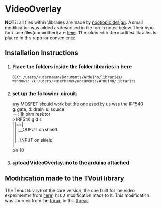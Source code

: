 # VideoOverlay
**NOTE**: all files within \libraries are made by [nootropic design](https://github.com/nootropicdesign). A small modification was added as described in the forum noted below. Their repo for those files(unmodified) are [here](https://github.com/nootropicdesign/arduino-tvout-ve). The folder with the modified libraries is placed in this repo for convenience.

## Installation Instructions
1.  ### Place the folders inside the folder libraries in here

        OSX: /Users/<username>/Documents/Arduino/libraries/
        Windows: /C:/Users/<username>/Documents/Arduino/libraries

2.  ### set up the following circuit:  
    any MOSFET should work but the one used by us was the IRF540  
    g: gate, d: drain, s: source  
    ==: 1k ohm resistor  
        >  IRF540 
          g  d  s  
          |  |==|  
          |  |  |__OUPUT on shield  
          |  |  
          |  |__INPUT on shield  
          |  
         pin 10  

    
3.  ### upload VideoOverlay.ino to the arduino attached

## Modification made to the TVout library
The TVout library(not the core version, the one built for the video experimenter from [here](https://github.com/nootropicdesign/arduino-tvout-ve)) has a modification made to it. This modification was sourced from the [forum](https://nootropicdesign.com/store/forums/) in this [thread](https://nootropicdesign.com/store/forums/topic/black-letters/)
